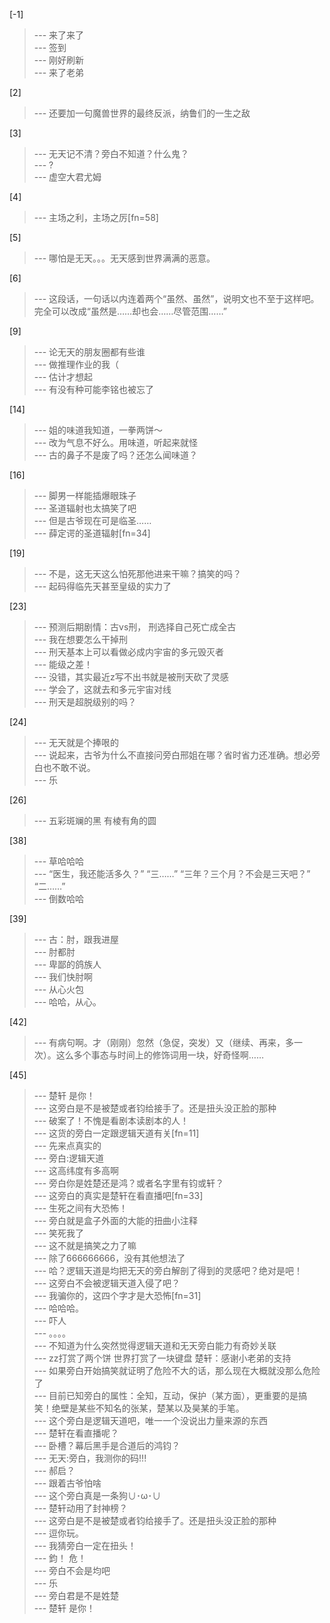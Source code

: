 
[-1] 
>--- 来了来了<br>
>--- 签到<br>
>--- 刚好刷新<br>
>--- 来了老弟<br>

[2] 
>--- 还要加一句魔兽世界的最终反派，纳鲁们的一生之敌<br>

[3] 
>--- 无天记不清？旁白不知道？什么鬼？<br>
>--- ?<br>
>--- 虚空大君尤姆<br>

[4] 
>--- 主场之利，主场之厉[fn=58]<br>

[5] 
>--- 哪怕是无天。。。无天感到世界满满的恶意。<br>

[6] 
>--- 这段话，一句话以内连着两个“虽然、虽然”，说明文也不至于这样吧。完全可以改成“虽然是……却也会……尽管范围……”<br>

[9] 
>--- 论无天的朋友圈都有些谁<br>
>--- 做推理作业的我（<br>
>--- 估计才想起<br>
>--- 有没有种可能李铭也被忘了<br>

[14] 
>--- 姐的味道我知道，一拳两饼～<br>
>--- 改为气息不好么。用味道，听起来就怪<br>
>--- 古的鼻子不是废了吗？还怎么闻味道？<br>

[16] 
>--- 脚男一样能插爆眼珠子<br>
>--- 圣道辐射也太搞笑了吧<br>
>--- 但是古爷现在可是临圣……<br>
>--- 薛定谔的圣道辐射[fn=34]<br>

[19] 
>--- 不是，这无天这么怕死那他进来干嘛？搞笑的吗？<br>
>--- 起码得临先天甚至皇级的实力了<br>

[23] 
>--- 预测后期剧情：古vs刑， 刑选择自己死亡成全古<br>
>--- 我在想要怎么干掉刑<br>
>--- 刑天基本上可以看做必成内宇宙的多元毁灭者<br>
>--- 能级之差！<br>
>--- 没错，其实最近z写不出书就是被刑天砍了灵感<br>
>--- 学会了，这就去和多元宇宙对线<br>
>--- 刑天是超脱级别的吗？<br>

[24] 
>--- 无天就是个捧哏的<br>
>--- 说起来，古爷为什么不直接问旁白邢姐在哪？省时省力还准确。想必旁白也不敢不说。<br>
>--- 乐<br>

[26] 
>--- 五彩斑斓的黑
有棱有角的圆<br>

[38] 
>--- 草哈哈哈<br>
>--- “医生，我还能活多久？”
“三……”
“三年？三个月？不会是三天吧？”
“二……”<br>
>--- 倒数哈哈<br>

[39] 
>--- 古：肘，跟我进屋<br>
>--- 肘都肘<br>
>--- 卑鄙的鸽族人<br>
>--- 我们快肘啊<br>
>--- 从心火包<br>
>--- 哈哈，从心。<br>

[42] 
>--- 有病句啊。才（刚刚）忽然（急促，突发）又（继续、再来，多一次）。这么多个事态与时间上的修饰词用一块，好奇怪啊……<br>

[45] 
>--- 楚轩 是你！<br>
>--- 这旁白是不是被楚或者钧给接手了。还是扭头没正脸的那种<br>
>--- 破案了！不愧是看剧本读剧本的人！<br>
>--- 这货的旁白一定跟逻辑天道有关[fn=11]<br>
>--- 先来点真实的<br>
>--- 旁白:逻辑天道<br>
>--- 这高纬度有多高啊<br>
>--- 旁白你是姓楚还是鸿？或者名字里有钧或轩？<br>
>--- 这旁白的真实是楚轩在看直播吧[fn=33]<br>
>--- 生死之间有大恐怖！<br>
>--- 旁白就是盒子外面的大能的扭曲小注释<br>
>--- 笑死我了<br>
>--- 这不就是搞笑之力了嘛<br>
>--- 除了666666666，没有其他想法了<br>
>--- 哈？逻辑天道是均把无天的旁白解剖了得到的灵感吧？绝对是吧！<br>
>--- 这旁白不会被逻辑天道入侵了吧？<br>
>--- 我骗你的，这四个字才是大恐怖[fn=31]<br>
>--- 哈哈哈。<br>
>--- 吓人<br>
>--- 。。。。<br>
>--- 不知道为什么突然觉得逻辑天道和无天旁白能力有奇妙关联<br>
>--- zz打赏了两个饼
世界打赏了一块键盘
楚轩：感谢小老弟的支持<br>
>--- 如果旁白开始搞笑就证明了危险不大的话，那么现在大概就没那么危险了<br>
>--- 目前已知旁白的属性：全知，互动，保护（某方面），更重要的是搞笑！绝壁是某些不知名的张某，楚某以及昊某的手笔。<br>
>--- 这个旁白是逻辑天道吧，唯一一个没说出力量来源的东西<br>
>--- 楚轩在看直播呢？<br>
>--- 卧槽？幕后黑手是合道后的鸿钧？<br>
>--- 无天:旁白，我测你的码!!!<br>
>--- 郝启？<br>
>--- 跟着古爷怕啥<br>
>--- 这个旁白真是一条狗∪･ω･∪<br>
>--- 楚轩动用了封神榜？<br>
>--- 这旁白是不是被楚或者钧给接手了。还是扭头没正脸的那种<br>
>--- 逗你玩。<br>
>--- 我猜旁白一定在扭头！<br>
>--- 鈞！
危！<br>
>--- 旁白不会是均吧<br>
>--- 乐<br>
>--- 旁白君是不是姓楚<br>
>--- 楚轩 是你！<br>
